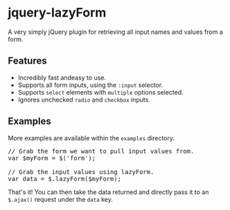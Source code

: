 jquery-lazyForm
===============

A very simply jQuery plugin for retrieving all input names and values from a form.

Features
--------
* Incredibly fast andeasy to use.
* Supports all form inputs, using the `:input` selector.
* Supports `select` elements with `multiple` options selected.
* Ignores unchecked `radio` and `checkbox` inputs.

Examples
--------

More examples are available within the `examples` directory.


<pre>
// Grab the form we want to pull input values from.
var $myForm = $('form');

// Grab the input values using lazyForm.
var data = $.lazyForm($myForm);
</pre>

That's it! You can then take the data returned and directly pass it to an `$.ajax()` request under the `data` key.
